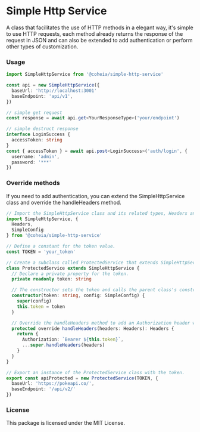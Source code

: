 # **Simple Http Service**

A class that facilitates the use of HTTP methods in a elegant way, it's simple to use HTTP requests, each method already returns the response of the request in JSON and can also be extended to add authentication or perform other types of customization.

### **Usage**

```typescript
import SimpleHttpService from '@coheia/simple-http-service'

const api = new SimpleHttpService({
  baseUrl: 'http://localhost:3001'
  baseEndpoint: 'api/v1',
})

// simple get request
const response = await api.get<YourResponseType>('your/endpoint')

// simple destruct response
interface LoginSuccess {
  accessToken: string
}
const { accessToken } = await api.post<LoginSuccess>('auth/login', {
  username: 'admin',
  password: '***'
})
```

### **Override methods**

If you need to add authentication, you can extend the SimpleHttpService class and override the handleHeaders method.

```typescript
// Import the SimpleHttpService class and its related types, Headers and Endpoint.
import SimpleHttpService, {
  Headers,
  SimpleConfig
} from '@coheia/simple-http-service'

// Define a constant for the token value.
const TOKEN = 'your_token'

// Create a subclass called ProtectedService that extends SimpleHttpService.
class ProtectedService extends SimpleHttpService {
  // Declare a private property for the token.
  private readonly token: string

  // The constructor sets the token and calls the parent class's constructor with the base URL.
  constructor(token: string, config: SimpleConfig) {
    super(config)
    this.token = token
  }

  // Override the handleHeaders method to add an Authorization header with the token.
  protected override handleHeaders(headers: Headers): Headers {
    return {
      Authorization: `Bearer ${this.token}`,
      ...super.handleHeaders(headers)
    }
  }
}

// Export an instance of the ProtectedService class with the token.
export const apiProtected = new ProtectedService(TOKEN, {
  baseUrl: 'https://pokeapi.co/',
  baseEndpoint: '/api/v2/'
})
```

### **License**

This package is licensed under the MIT License.
